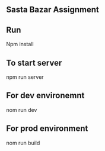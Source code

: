 ## Sasta Bazar Assignment

## Run 
Npm install

## To start server
npm run server

## For dev environemnt 
nom run dev

## For prod environment
nom run build